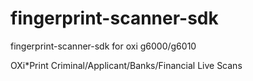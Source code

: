# fingerprint-scanner-sdk
fingerprint-scanner-sdk for oxi g6000/g6010

OXi*Print Criminal/Applicant/Banks/Financial Live Scans


